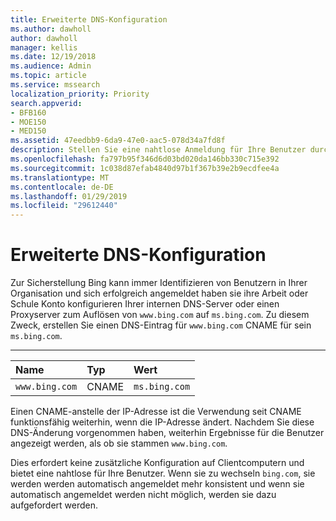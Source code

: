 ```yaml
---
title: Erweiterte DNS-Konfiguration
ms.author: dawholl
author: dawholl
manager: kellis
ms.date: 12/19/2018
ms.audience: Admin
ms.topic: article
ms.service: mssearch
localization_priority: Priority
search.appverid:
- BFB160
- MOE150
- MED150
ms.assetid: 47eedbb9-6da9-47e0-aac5-078d34a7fd8f
description: Stellen Sie eine nahtlose Anmeldung für Ihre Benutzer durch Konfigurieren des DNS-Servers mithilfe von CNAME sicher
ms.openlocfilehash: fa797b95f346d6d03bd020da146bb330c715e392
ms.sourcegitcommit: 1c038d87efab4840d97b1f367b39e2b9ecdfee4a
ms.translationtype: MT
ms.contentlocale: de-DE
ms.lasthandoff: 01/29/2019
ms.locfileid: "29612440"
---
```

# <a name="advanced-dns-configuration"></a>Erweiterte DNS-Konfiguration

Zur Sicherstellung Bing kann immer Identifizieren von Benutzern in Ihrer Organisation und sich erfolgreich angemeldet haben sie ihre Arbeit oder Schule Konto konfigurieren Ihrer internen DNS-Server oder einen Proxyserver zum Auflösen von `www.bing.com` auf `ms.bing.com`. Zu diesem Zweck, erstellen Sie einen DNS-Eintrag für `www.bing.com` CNAME für sein `ms.bing.com`.
  
****

|**Name**|**Typ**|**Wert**|
|:-----|:-----|:-----|
|`www.bing.com`  <br/> |CNAME  <br/> |`ms.bing.com`  <br/> |
   
Einen CNAME-anstelle der IP-Adresse ist die Verwendung seit CNAME funktionsfähig weiterhin, wenn die IP-Adresse ändert. Nachdem Sie diese DNS-Änderung vorgenommen haben, weiterhin Ergebnisse für die Benutzer angezeigt werden, als ob sie stammen `www.bing.com`. 
  
Dies erfordert keine zusätzliche Konfiguration auf Clientcomputern und bietet eine nahtlose für Ihre Benutzer. Wenn sie zu wechseln `bing.com`, sie werden werden automatisch angemeldet mehr konsistent und wenn sie automatisch angemeldet werden nicht möglich, werden sie dazu aufgefordert werden.
